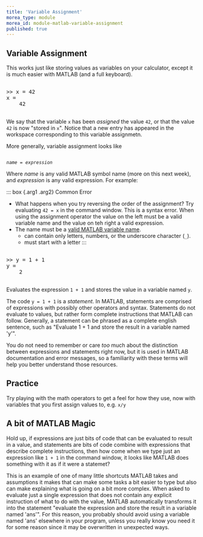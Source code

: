 ```yaml
---
title: 'Variable Assignment'
morea_type: module
morea_id: module-matlab-variable-assignment
published: true
---
```

## Variable Assignment

This works just like storing values as variables on your calculator, except it is much easier with MATLAB (and a full keyboard).

<pre class="env-matlab">
<samp>
>> x = 42
x =
    42
</samp>
</pre>

We say that the variable `x` has been *assigned* the value `42`, or
that the value `42` is now "stored in `x`". Notice that a new entry
has appeared in the workspace corresponding to this variable
assignmetn.

More generally, variable assignment looks like

<code>
<em>name</em> = <em>expression</em>
</code>

Where *name* is any valid MATLAB symbol name (more on this next week), and *expression* is any valid expression. For example:

::: box {.arg1 .arg2} Common Error
- What happens when you try reversing the order of the assignment? Try evaluating `42 = x` in the command window. This is a syntax error. When using the assignment operator the value on the left must be a valid variable name and the value on teh right a valid expression.
- The name must be a [valid MATLAB variable name](https://www.mathworks.com/help/matlab/matlab_prog/variable-names.html).
  - can contain only letters, numbers, or the underscore character (`_`).
  - must start with a letter
:::


<pre class="env-matlab">
<samp>
>> y = 1 + 1
y =
    2
</samp>
</pre>

Evaluates the expression <code>1 + 1</code> and stores the value in a
variable named <code>y</code>.

The code `y = 1 + 1` is a *statement*. In MATLAB, statements are
comprised of expressions with possibly other operators and
syntax. Statements do not evaluate to values, but rather form complete
instructions that MATLAB can follow. Generally, a statement can be
phrased as a complete english sentence, such as "Evaluate 1 + 1 and
store the result in a variable named 'y'".

You do not need to remember or care *too* much about the distinction
between expressions and statements right now, but it is used in MATLAB
documentation and error messages, so a familiarity with these terms
will help you better understand those resources.

## Practice

Try playing with the math operators to get a feel for how they use,
now with variables that you first assign values to, e.g. `x/y`

## A bit of MATLAB Magic

Hold up, if expressions are just bits of code that can be evaluated to
result in a value, and statements are bits of code combine with
expressions that describe complete instructions, then how come when we
type just an expression like `1 + 1` in the command window, it looks
like MATLAB does something with it as if it were a statemet? 

This is an example of one of many little shortcuts MATLAB takes and
assumptions it makes that can make some tasks a bit easier to type but
also can make explaining what is going on a bit more complex. When
asked to evaluate just a single expression that does not contain any
explicit instruction of what to do with the value, MATLAB
automatically transforms it into the statement "evaluate the
expression and store the result in a variable named 'ans'". For this
reason, you probably should avoid using a variable named 'ans'
elsewhere in your program, unless you really know you need it for some
reason since it may be overwritten in unexpected ways.
